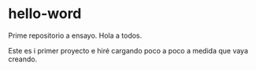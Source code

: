 # hello-word
Prime repositorio a ensayo.
Hola a todos.

Este es i primer proyecto e hiré cargando poco a poco a medida que vaya creando.
